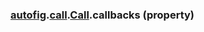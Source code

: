 ### [autofig](autofig.md).[call](autofig.call.md).[Call](autofig.call.Call.md).callbacks (property)



